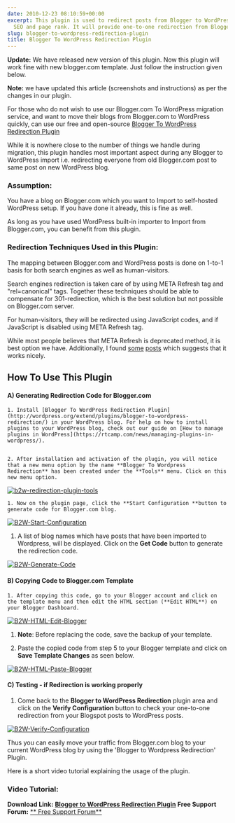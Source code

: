```yaml
---
date: 2010-12-23 08:10:59+00:00
excerpt: This plugin is used to redirect posts from Blogger to WordPress without losing
  SEO and page rank. It will provide one-to-one redirection from Blogger.com to WordPress.
slug: blogger-to-wordpress-redirection-plugin
title: Blogger To WordPress Redirection Plugin
---
```




**Update:** We have released new version of this plugin. Now this plugin will work fine with new blogger.com template. Just follow the instruction given below.

**Note:** we have updated this article (screenshots and instructions) as per the changes in our plugin.




For those who do not wish to use our Blogger.com To WordPress migration service, and want to move their blogs from Blogger.com to WordPress quickly, can use our free and open-source [Blogger To WordPress Redirection Plugin](http://wordpress.org/extend/plugins/blogger-to-wordpress-redirection/)

While it is nowhere close to the number of things we handle during migration, this plugin handles most important aspect during any Blogger to WordPress import i.e. redirecting everyone from old Blogger.com post to same post on new WordPress blog.


### Assumption:


You have a blog on Blogger.com which you want to Import to self-hosted WordPress setup. If you have done it already, this is fine as well.

As long as you have used WordPress built-in importer to Import from Blogger.com, you can benefit from this plugin.


### Redirection Techniques Used in this Plugin:


The mapping between Blogger.com and WordPress posts is done on 1-to-1 basis for both search engines as well as human-visitors.

Search engines redirection is taken care of by using META Refresh tag and "rel=canonical" tags. Together these techniques should be able to compensate for 301-redirection, which is the best solution but not possible on Blogger.com server.

For human-visitors, they will be redirected using JavaScript codes, and if JavaScript is disabled using META Refresh tag.

While most people believes that META Refresh is deprecated method, it is best option we have. Additionally, I found [some](http://sebastians-pamphlets.com/google-and-yahoo-treat-undelayed-meta-refresh-as-301-redirect/) [posts](http://groups.google.com/group/Google_Webmaster_Help-Indexing/browse_thread/thread/febc7ea86876baa2/5fae36a072b7eed2?lnk=gst&q=meta+refresh+noindex&rnum=4#) which suggests that it works nicely.


## How To Use This Plugin




#### A) Generating Redirection Code for Blogger.com






	
    1. Install [Blogger To WordPress Redirection Plugin](http://wordpress.org/extend/plugins/blogger-to-wordpress-redirection/) in your WordPress blog. For help on how to install plugins to your WordPress blog, check out our guide on [How to manage plugins in WordPress](https://rtcamp.com/news/managing-plugins-in-wordpress/).

	
    2. After installation and activation of the plugin, you will notice that a new menu option by the name **Blogger To Wordpress Redirection** has been created under the **Tools** menu. Click on this new menu option.



[![b2w-redirection-plugin-tools](https://rtcamp.com/wp-content/uploads/2010/12/2.png)](https://rtcamp.com/tutorials/blogger-to-wordpress-redirection-plugin/attachment/2/)




	
    1. Now on the plugin page, click the **Start Configuration **button to generate code for Blogger.com blog.



[![B2W-Start-Configuration](https://rtcamp.com/wp-content/uploads/2010/12/1.png)](https://rtcamp.com/tutorials/blogger-to-wordpress-redirection-plugin/attachment/1/)



	
  1. A list of blog names which have posts that have been imported to Wordpress, will be displayed. Click on the **Get Code** button to generate the redirection code.


[![B2W-Generate-Code](https://rtcamp.com/wp-content/uploads/2010/12/4.png)](https://rtcamp.com/tutorials/blogger-to-wordpress-redirection-plugin/attachment/4/)


#### B) Copying Code to Blogger.com Template






	
    1. After copying this code, go to your Blogger account and click on the template menu and then edit the HTML section (**Edit HTML**) on your Blogger Dashboard.



[![B2W-HTML-Edit-Blogger](https://rtcamp.com/wp-content/uploads/2010/12/3.png)](https://rtcamp.com/tutorials/blogger-to-wordpress-redirection-plugin/attachment/3/)



	
  1. **Note**: Before replacing the code, save the backup of your template.

	
  2. Paste the copied code from step 5 to your Blogger template and click on **Save Template Changes** as seen below.


[![B2W-HTML-Paste-Blogger](https://rtcamp.com/wp-content/uploads/2010/12/5.png)](https://rtcamp.com/tutorials/blogger-to-wordpress-redirection-plugin/attachment/5/)


#### C) Testing - if Redirection is working properly





	
  1. Come back to the **Blogger to WordPress Redirection** plugin area and click on the **Verify Configuration** button to check your one-to-one redirection from your Blogspot posts to WordPress posts.


[![B2W-Verify-Configuration](https://rtcamp.com/wp-content/uploads/2010/12/6.png)](https://rtcamp.com/tutorials/blogger-to-wordpress-redirection-plugin/attachment/6/)

Thus you can easily move your traffic from Blogger.com blog to your current WordPress blog by using the 'Blogger to Wordpress Redirection' Plugin.

Here is a short video tutorial explaining the usage of the plugin.


### Video Tutorial:





**Download Link:** [**Blogger to WordPress Redirection Plugin**](http://downloads.wordpress.org/plugin/blogger-to-wordpress-redirection.zip)
**Free Support Forum:** [** Free Support Forum**](https://rtcamp.com/support/forum/blogger-to-wordpress)
